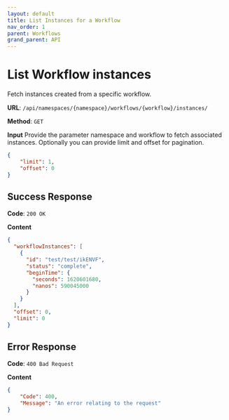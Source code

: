 ```yaml
---
layout: default
title: List Instances for a Workflow
nav_order: 1
parent: Workflows
grand_parent: API
---
```


# List Workflow instances

Fetch instances created from a specific workflow.

**URL**: `/api/namespaces/{namespace}/workflows/{workflow}/instances/`

**Method**: `GET`

**Input**
Provide the parameter namespace and workflow to fetch associated instances. Optionally you can provide limit and offset for pagination.

```json
{
    "limit": 1,
    "offset": 0
}
```

## Success Response
**Code**: `200 OK`

**Content**

```json
{
  "workflowInstances": [
    {
      "id": "test/test/ikENVF",
      "status": "complete",
      "beginTime": {
        "seconds": 1620601680,
        "nanos": 590045000
      }
    }
  ],
  "offset": 0,
  "limit": 0
}
```

## Error Response

**Code**: `400 Bad Request`

**Content**

```json
{
    "Code": 400,
    "Message": "An error relating to the request"
}
```
